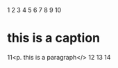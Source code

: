 1 <!doctype html>
2 <html>
3 
4    <html>
5       <title>my first psge </title>
6
7    <head>
8
9    <body>
10<h1>this is a caption</h1>
11<p. this is a paragraph</>
12
13    </body>
14</html>
